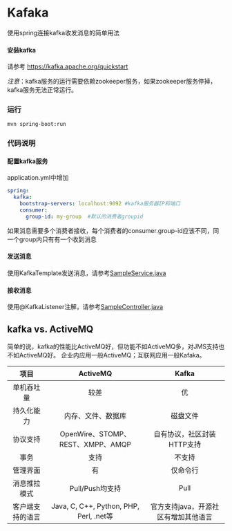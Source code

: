 Kafaka
===========================

使用spring连接kafka收发消息的简单用法


#### 安装kafka

请参考 https://kafka.apache.org/quickstart

*注意*：kafka服务的运行需要依赖zookeeper服务，如果zookeeper服务停掉，kafka服务无法正常运行。

### 运行
```bash
mvn spring-boot:run
```

### 代码说明

#### 配置kafka服务

application.yml中增加
```yml
spring:
  kafka:
    bootstrap-servers: localhost:9092 #kafka服务器IP和端口
    consumer:
      group-id: my-group  #默认的消费者groupid
```
如果消息需要多个消费者接收，每个消费者的consumer.group-id应该不同，同一个group内只有有一个收到消息

#### 发送消息

使用KafkaTemplate发送消息，请参考[SampleService.java](src/main/java/cn/devmgr/tutorial/SampleService.java)


#### 接收消息

使用@KafkaListener注解，请参考[SampleController.java](src/main/java/cn/devmgr/tutorial/SampleController.java)


## kafka vs. ActiveMQ
简单的说，kafka的性能比ActiveMQ好，但功能不如ActiveMQ多，对JMS支持也不如ActiveMQ好。 企业内应用一般ActiveMQ；互联网应用一般Kafaka。

项目 | ActiveMQ | Kafka |
|:------------:|:------------:|:------------:|
|单机吞吐量 | 较差 | 优 |
|持久化能力 | 内存、文件、数据库 | 磁盘文件 |
|协议支持 |OpenWire、STOMP、REST、XMPP、AMQP | 自有协议，社区封装HTTP支持 |
|事务| 支持 |不支持|
|管理界面|有|仅命令行|
|消息推拉模式| Pull/Push均支持 | Pull |
|客户端支持的语言|Java, C, C++, Python, PHP, Perl, .net等 |官方支持java，开源社区有增加其他语言|


